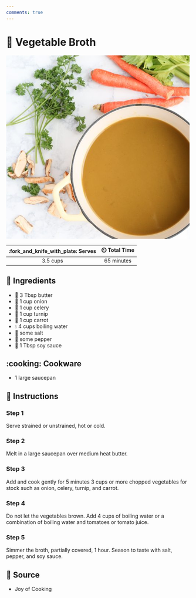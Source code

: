 ```yaml
---
comments: true
---
```

# :stew: Vegetable Broth

![Vegetable Broth](../assets/images/vegetable-broth.jpg)

| :fork_and_knife_with_plate: Serves | :timer_clock: Total Time |
|:----------------------------------:|:-----------------------: |
| 3.5 cups | 65 minutes |

## :salt: Ingredients

- :butter: 3 Tbsp butter
- :onion: 1 cup onion
- :leafy_green: 1 cup celery
- :garlic: 1 cup turnip
- :carrot: 1 cup carrot
- :droplet: 4 cups boiling water
- :salt: some salt
- :salt: some pepper
- :takeout_box: 1 Tbsp soy sauce

## :cooking: Cookware

- 1 large saucepan

## :pencil: Instructions

### Step 1

Serve strained or unstrained, hot or cold.

### Step 2

Melt in a large saucepan over medium heat butter.

### Step 3

Add and cook gently for 5 minutes 3 cups or more chopped vegetables for stock such as onion, celery, turnip, and carrot.

### Step 4

Do not let the vegetables brown. Add 4 cups of boiling water or a combination of boiling water and tomatoes or tomato
juice.

### Step 5

Simmer the broth, partially covered, 1 hour. Season to taste with salt, pepper, and soy sauce.

## :link: Source

- Joy of Cooking
